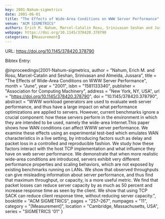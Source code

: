 ```yaml
---
key: 2001-Nahum-sigmetrics
date: 2001-06-01
title: "The Effects of Wide-Area Conditions on WWW Server Performance"
venue: "ACM SIGMETRICS"
authors: Erich M. Nahum, Marcel-Catalin Rosu, Srinivasan Seshan and Jussara Almeida
webpage: https://doi.org/10.1145/378420.378790
categories: [Measurement]
---
```


URL: https://doi.org/10.1145/378420.378790

Bibtex Entry:

@inproceedings{2001-Nahum-sigmetrics,
    author = "Nahum, Erich M. and Rosu, Marcel-Catalin and Seshan, Srinivasan and Almeida, Jussara",
    title = "The Effects of Wide-Area Conditions on WWW Server Performance",
    month = "June",
    year = "2001",
    isbn = "1581133340",
    publisher = "Association for Computing Machinery",
    address = "New York, NY, USA",
    url = "https://doi.org/10.1145/378420.378790",
    doi = "10.1145/378420.378790",
    abstract = "WWW workload generators are used to evaluate web server performance, and thus have a large impact on what performance optimizations are applied to servers. However, current benchmarks ignore a crucial component: how these servers perform in the environment in which they are intended to be used, namely the wide-area Internet.This paper shows how WAN conditions can affect WWW server performance. We examine these effects using an experimental test-bed which emulates WAN characteristics in a live setting, by introducing factors such as delay and packet loss in a controlled and reproducible fashion. We study how these factors interact with the host TCP implementation and what influence they have on web server performance. We demonstrate that when more realistic wide-area conditions are introduced, servers exhibit very different performance properties and scaling behaviors, which are not exposed by existing benchmarks running on LANs. We show that observed throughputs can give misleading information about server performance, and thus find that maximum throughput, or capacity, is a more useful metric. We find that packet losses can reduce server capacity by as much as 50 percent and increase response time as seen by the client. We show that using TCP SACK can reduce client response time, without reducing server capacity.",
    booktitle = "ACM SIGMETRICS",
    pages = "257–267",
    numpages = "11",
    category = "[Measurement]",
    location = "Cambridge, Massachusetts, USA",
    series = "SIGMETRICS '01"
}

